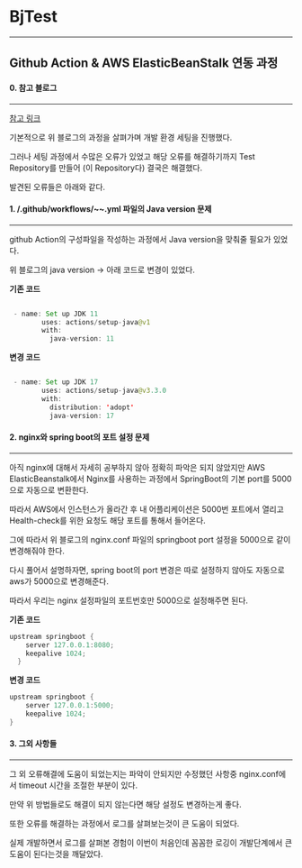# BjTest
---
## Github Action & AWS ElasticBeanStalk 연동 과정

#### 0. 참고 블로그
---
[참고 링크](https://earth-95.tistory.com/110)

기본적으로 위 블로그의 과정을 살펴가며 개발 환경 세팅을 진행했다.

그러나 세팅 과정에서 수많은 오류가 있었고 해당 오류를 해결하기까지 Test Repository를 만들어 (이 Repository다) 결국은 해결했다.

발견된 오류들은 아래와 같다.

#### 1. /.github/workflows/~~.yml 파일의 Java version 문제
---
github Action의 구성파일을 작성하는 과정에서 Java version을 맞춰줄 필요가 있었다.

위 블로그의 java version -> 아래 코드로 변경이 있었다.

**기존 코드**
```java

 - name: Set up JDK 11
        uses: actions/setup-java@v1 
        with:
          java-version: 11

```

**변경 코드**
```java

 - name: Set up JDK 17
        uses: actions/setup-java@v3.3.0 
        with:
          distribution: 'adopt'
          java-version: 17

```

#### 2. nginx와 spring boot의 포트 설정 문제
---

아직 nginx에 대해서 자세히 공부하지 않아 정확히 파악은 되지 않았지만 AWS ElasticBeanstalk에서 Nginx를 사용하는 과정에서 SpringBoot의 기본 port를 5000으로 자동으로 변환한다.

따라서 AWS에서 인스턴스가 올라간 후 내 어플리케이션은 5000번 포트에서 열리고 Health-check를 위한 요청도 해당 포트를 통해서 들어온다.

그에 따라서 위 블로그의 nginx.conf 파일의 springboot port 설정을 5000으로 같이 변경해줘야 한다.

다시 풀어서 설명하자면, spring boot의 port 변경은 따로 설정하지 않아도 자동으로 aws가 5000으로 변경해준다.

따라서 우리는 nginx 설정파일의 포트번호만 5000으로 설정해주면 된다.

**기존 코드**
```java
upstream springboot {
    server 127.0.0.1:8080;
    keepalive 1024;
  }
```

**변경 코드**
```java
upstream springboot {
    server 127.0.0.1:5000;
    keepalive 1024;
}
```

#### 3. 그외 사항들
---
그 외 오류해결에 도움이 되었는지는 파악이 안되지만 수정했던 사항중 nginx.conf에서 timeout 시간을 조절한 부분이 있다.

만약 위 방법들로도 해결이 되지 않는다면 해당 설정도 변경하는게 좋다.

또한 오류를 해결하는 과정에서 로그를 살펴보는것이 큰 도움이 되었다.

실제 개발하면서 로그를 살펴본 경험이 이번이 처음인데 꼼꼼한 로깅이 개발단계에서 큰 도움이 된다는것을 깨달았다.
